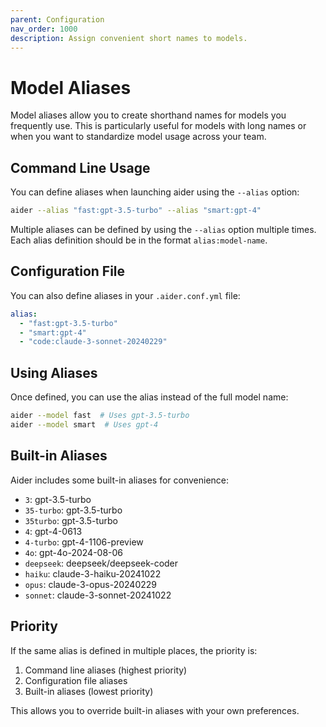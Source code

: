 ```yaml
---
parent: Configuration
nav_order: 1000
description: Assign convenient short names to models.
---
```


# Model Aliases

Model aliases allow you to create shorthand names for models you frequently use. This is particularly useful for models with long names or when you want to standardize model usage across your team.

## Command Line Usage

You can define aliases when launching aider using the `--alias` option:

```bash
aider --alias "fast:gpt-3.5-turbo" --alias "smart:gpt-4"
```

Multiple aliases can be defined by using the `--alias` option multiple times. Each alias definition should be in the format `alias:model-name`.

## Configuration File

You can also define aliases in your `.aider.conf.yml` file:

```yaml
alias:
  - "fast:gpt-3.5-turbo"
  - "smart:gpt-4"
  - "code:claude-3-sonnet-20240229"
```

## Using Aliases

Once defined, you can use the alias instead of the full model name:

```bash
aider --model fast  # Uses gpt-3.5-turbo
aider --model smart  # Uses gpt-4
```

## Built-in Aliases

Aider includes some built-in aliases for convenience:

<!--[[[cog
import cog
from aider.models import MODEL_ALIASES

for alias, model in sorted(MODEL_ALIASES.items()):
    cog.outl(f"- `{alias}`: {model}")
]]]-->
- `3`: gpt-3.5-turbo
- `35-turbo`: gpt-3.5-turbo
- `35turbo`: gpt-3.5-turbo
- `4`: gpt-4-0613
- `4-turbo`: gpt-4-1106-preview
- `4o`: gpt-4o-2024-08-06
- `deepseek`: deepseek/deepseek-coder
- `haiku`: claude-3-haiku-20241022
- `opus`: claude-3-opus-20240229
- `sonnet`: claude-3-sonnet-20241022
<!--[[[end]]]-->

## Priority

If the same alias is defined in multiple places, the priority is:

1. Command line aliases (highest priority)
2. Configuration file aliases
3. Built-in aliases (lowest priority)

This allows you to override built-in aliases with your own preferences.
